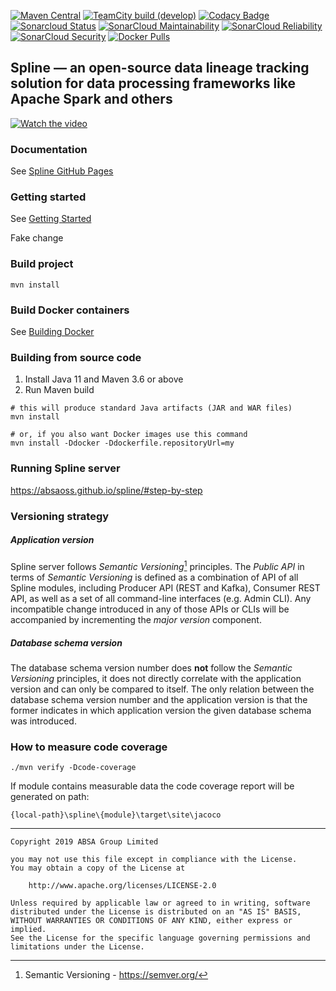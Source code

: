 [![Maven Central](https://maven-badges.herokuapp.com/maven-central/za.co.absa.spline/parent-pom/badge.svg)](https://search.maven.org/search?q=g:za.co.absa.spline)
[![TeamCity build (develop)](https://teamcity.jetbrains.com/app/rest/builds/aggregated/strob:%28locator:%28buildType:%28id:OpenSourceProjects_AbsaOSSSpline_AutomaticBuildsWithTests_Spark24%29,branch:develop%29%29/statusIcon.svg)](https://teamcity.jetbrains.com/viewType.html?buildTypeId=OpenSourceProjects_AbsaOSSSpline_AutomaticBuildsWithTests_Spark24&branch=develop&tab=buildTypeStatusDiv)
[![Codacy Badge](https://api.codacy.com/project/badge/Grade/9b7ba650a3874c2888dba2d25fa73d88)](https://app.codacy.com/gh/AbsaOSS/spline?utm_source=github.com&utm_medium=referral&utm_content=AbsaOSS/spline&utm_campaign=Badge_Grade_Settings)
[![Sonarcloud Status](https://sonarcloud.io/api/project_badges/measure?project=AbsaOSS_spline&metric=alert_status)](https://sonarcloud.io/dashboard?id=AbsaOSS_spline)
[![SonarCloud Maintainability](https://sonarcloud.io/api/project_badges/measure?project=AbsaOSS_spline&metric=sqale_rating)](https://sonarcloud.io/dashboard?id=AbsaOSS_spline)
[![SonarCloud Reliability](https://sonarcloud.io/api/project_badges/measure?project=AbsaOSS_spline&metric=reliability_rating)](https://sonarcloud.io/dashboard?id=AbsaOSS_spline)
[![SonarCloud Security](https://sonarcloud.io/api/project_badges/measure?project=AbsaOSS_spline&metric=security_rating)](https://sonarcloud.io/dashboard?id=AbsaOSS_spline)
[![Docker Pulls](https://badgen.net/docker/pulls/absaoss/spline-rest-server?icon=docker&label=pulls)](https://hub.docker.com/r/absaoss/spline-rest-server/)

Spline — an open-source data lineage tracking solution for data processing frameworks like Apache Spark and others
---

[![Watch the video](https://user-images.githubusercontent.com/795479/193536311-d6ce6ed8-36ca-43fa-addb-4f9dcf59e974.png)](https://youtu.be/Bz_Ml6pNH2E)

### Documentation

See [Spline GitHub Pages](https://absaoss.github.io/spline/)

### Getting started

See [Getting Started](https://github.com/AbsaOSS/spline-getting-started)

Fake change

### Build project

```shell
mvn install
```

### Build Docker containers

See [Building Docker](https://github.com/AbsaOSS/spline-getting-started/blob/main/building-docker.md)

### Building from source code

1. Install Java 11 and Maven 3.6 or above
2. Run Maven build

```shell
# this will produce standard Java artifacts (JAR and WAR files)
mvn install

# or, if you also want Docker images use this command
mvn install -Ddocker -Ddockerfile.repositoryUrl=my
```

### Running Spline server

https://absaoss.github.io/spline/#step-by-step

### Versioning strategy

##### Application version

Spline server follows _Semantic Versioning_[^1] principles. The _Public API_ in terms of _Semantic Versioning_ is defined as a combination of API of
all Spline modules, including Producer API (REST and Kafka), Consumer REST API, as well as a set of all command-line interfaces (e.g. Admin CLI).
Any incompatible change introduced in any of those APIs or CLIs will be accompanied by incrementing the _major version_ component.

##### Database schema version

The database schema version number does **not** follow the _Semantic Versioning_ principles, it does not directly correlate with the application
version and can only be compared to itself. The only relation between the database schema version number and the application version is that the
former indicates in which application version the given database schema was introduced.

[^1]: Semantic Versioning - https://semver.org/

### How to measure code coverage
```shell
./mvn verify -Dcode-coverage
```
If module contains measurable data the code coverage report will be generated on path:
```
{local-path}\spline\{module}\target\site\jacoco
```

---

    Copyright 2019 ABSA Group Limited

    you may not use this file except in compliance with the License.
    You may obtain a copy of the License at

        http://www.apache.org/licenses/LICENSE-2.0

    Unless required by applicable law or agreed to in writing, software
    distributed under the License is distributed on an "AS IS" BASIS,
    WITHOUT WARRANTIES OR CONDITIONS OF ANY KIND, either express or implied.
    See the License for the specific language governing permissions and
    limitations under the License.
